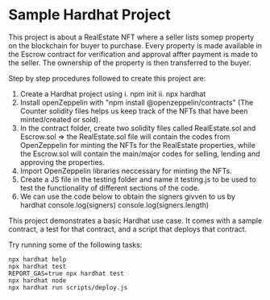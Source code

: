 # Sample Hardhat Project




This project is about a RealEstate NFT where a seller lists somep property on the blockchain for buyer to purchase. Every property is made available in the Escrow contract for verification and approval  affter payment is made to the seller. The ownership of the property is then transferred to the buyer.

Step by step procedures followed to create this project are:
1. Create a Hardhat project using 
    i. npm init
    ii. npx hardhat
2. Install openZeppelin with "npm install @openzeppelin/contracts" (The Counter solidity files helps us keep track of the NFTs that have been minted/created or sold).
3. In the contract folder, create two solidity files called RealEstate.sol and Escrow.sol => the RealEstate.sol file will contain the codes from OpenZeppelin for minting the NFTs for the RealEstate properties, while the Escrow.sol will contain the main/major codes for selling, lending and approving the properties.
4. Import OpenZeppelin libraries neccessary for minting the NFTs. 
5.  Create a JS file in the testing folder and name it testing.js to be used to test the functionality of different sections of the code.
6. We can use the code below to obtain the signers givven to us by hardhat
        console.log(signers)
        console.log(signers.length)






This project demonstrates a basic Hardhat use case. It comes with a sample contract, a test for that contract, and a script that deploys that contract.

Try running some of the following tasks:

```shell
npx hardhat help
npx hardhat test
REPORT_GAS=true npx hardhat test
npx hardhat node
npx hardhat run scripts/deploy.js
```
